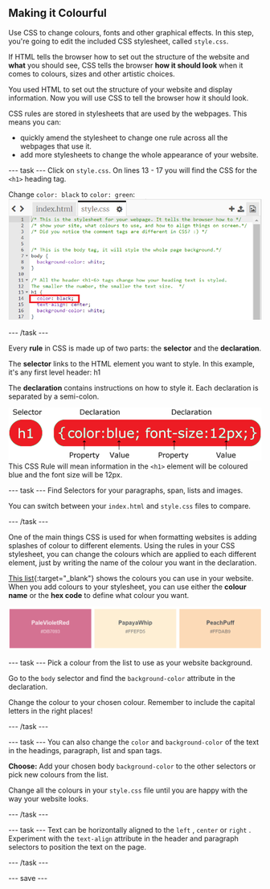 
## Making it Colourful

Use CSS to change colours, fonts and other graphical effects. In this step, you're going to edit the included CSS stylesheet, called ```style.css```.

If HTML tells the browser how to set out the structure of the website and **what** you should see, CSS tells the browser **how it should look** when it comes to colours, sizes and other artistic choices. 

You used HTML to set out the structure of your website and display information. Now you will use CSS to tell the browser how it should look.

CSS rules are stored in stylesheets that are used by the webpages. This means you can:
+ quickly amend the stylesheet to change one rule across all the webpages that use it.
+ add more stylesheets to change the whole appearance of your website. 

--- task ---
Click on ```style.css```. On lines 13 - 17 you will find the CSS for the ```<h1>``` heading tag. 

Change ```color: black``` to ```color: green```:
![lines 13-17 showing the CSS declaration for the H1 tag](images/colorblack.png)

--- /task ---

Every **rule** in CSS is made up of two parts: the **selector** and the **declaration**.

The **selector** links to the HTML element you want to style. In this example, it's any first level header: h1

The **declaration** contains instructions on how to style it. Each declaration is separated by a semi-colon.

![CSS Rule](images/css-rule.png)
This CSS Rule will mean information in the ```<h1>``` element will be coloured blue and the font size will be 12px.   

--- task ---
Find Selectors for your paragraphs, span, lists and images.

You can switch between your ```index.html``` and ```style.css``` files to compare.

--- /task ---

One of the main things CSS is used for when formatting websites is adding splashes of colour to different elements. Using the rules in your CSS stylesheet, you can change the colours which are applied to each different element, just by writing the name of the colour you want in the declaration.

[This list](https://www.w3schools.com/cssref/css_colors.asp){:target="_blank"} shows the colours you can use in your website. When you add colours to your stylesheet, you can use either the **colour name** or the **hex code** to define what colour you want.  

![CSS colour examples PaleVioletRed, PapayaWhip and PeachPuff](images/sample-colours.png)

--- task ---
Pick a colour from the list to use as your website background. 

Go to the ```body``` selector and find the ```background-color``` attribute in the declaration. 

Change the colour to your chosen colour.  Remember to include the capital letters in the right places!

--- /task ---

--- task ---
You can also change the ```color``` and ```background-color``` of the text in the headings, paragraph, list and span tags. 

**Choose:** Add your chosen body ```background-color``` to the other selectors or pick new colours from the list. 

Change all the colours in your ```style.css``` file until you are happy with the way your website looks. 

--- /task ---

--- task ---
Text can be horizontally aligned to the ```left``` , ```center``` or ```right``` . Experiment with the ```text-align``` attribute in the header and paragraph selectors to position the text on the page.

--- /task ---

--- save ---
